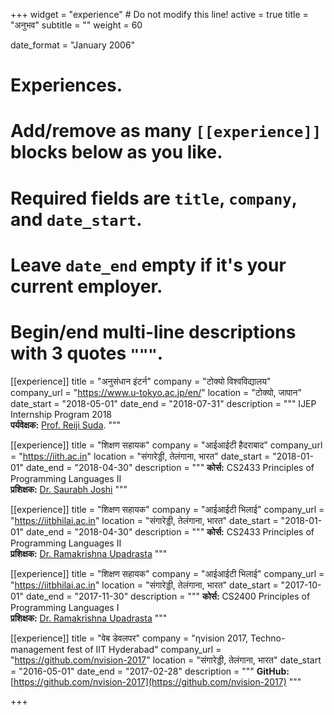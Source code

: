 +++
widget = "experience"  # Do not modify this line!
active = true
title = "अनुभव"
subtitle = ""
weight = 60

date_format = "January 2006"

# Experiences.
#   Add/remove as many `[[experience]]` blocks below as you like.
#   Required fields are `title`, `company`, and `date_start`.
#   Leave `date_end` empty if it's your current employer.
#   Begin/end multi-line descriptions with 3 quotes `"""`.
[[experience]]
  title = "अनुसंधान इंटर्न"
  company = "टोक्यो विश्वविद्यालय"
  company_url = "https://www.u-tokyo.ac.jp/en/"
  location = "टोक्यो, जापान"
  date_start = "2018-05-01"
  date_end = "2018-07-31"
  description = """
  IJEP Internship Program 2018<br>
  **पर्यवेक्षक:** [Prof. Reiji Suda](http://olab.is.s.u-tokyo.ac.jp/~reiji/).
  """

[[experience]]
  title = "शिक्षण सहायक"
  company = "आईआईटी हैदराबाद"
  company_url = "https://iith.ac.in"
  location = "संगारेड्डी, तेलंगाना, भारत"
  date_start = "2018-01-01"
  date_end = "2018-04-30"
  description = """
  **कोर्स:** CS2433 Principles of Programming Languages II<br>
  **प्रशिक्षक:** [Dr. Saurabh Joshi](https://sbjoshi.github.io/)
  """

[[experience]]
  title = "शिक्षण सहायक"
  company = "आईआईटी भिलाई"
  company_url = "https://iitbhilai.ac.in"
  location = "संगारेड्डी, तेलंगाना, भारत"
  date_start = "2018-01-01"
  date_end = "2018-04-30"
  description = """
  **कोर्स:** CS2433 Principles of Programming Languages II<br>
  **प्रशिक्षक:** [Dr. Ramakrishna Upadrasta](https://www.iith.ac.in/~ramakrishna/)
  """

[[experience]]
  title = "शिक्षण सहायक"
  company = "आईआईटी भिलाई"
  company_url = "https://iitbhilai.ac.in"
  location = "संगारेड्डी, तेलंगाना, भारत"
  date_start = "2017-10-01"
  date_end = "2017-11-30"
  description = """
  **कोर्स:** CS2400 Principles of Programming Languages I<br>
  **प्रशिक्षक:** [Dr. Ramakrishna Upadrasta](https://www.iith.ac.in/~ramakrishna/)
  """

[[experience]]
  title = "वेब डेवलपर"
  company = "&eta;vision 2017, Techno-management fest of IIT Hyderabad"
  company_url = "https://github.com/nvision-2017"
  location = "संगारेड्डी, तेलंगाना, भारत"
  date_start = "2016-05-01"
  date_end = "2017-02-28"
  description = """
  **GitHub:** [https://github.com/nvision-2017](https://github.com/nvision-2017)
  """

+++
